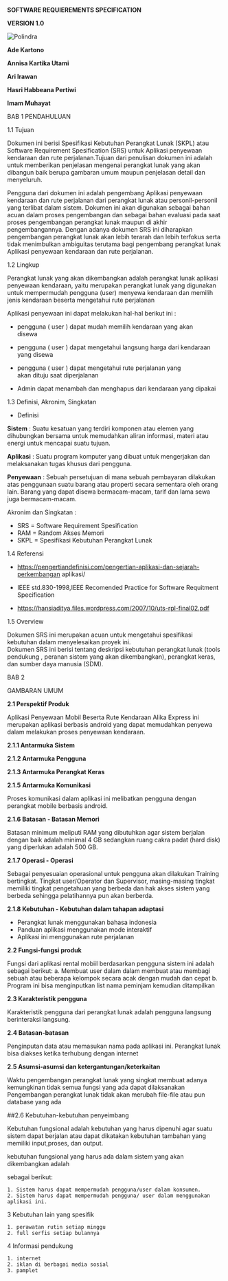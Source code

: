 __SOFTWARE REQUIEREMENTS SPECIFICATION__

__VERSION 1.0__

![Polindra](http://i67.tinypic.com/2exaon4.jpg)

__Ade Kartono__

__Annisa Kartika Utami__

__Ari Irawan__

__Hasri Habbeana Pertiwi__

__Imam Muhayat__




BAB 1 PENDAHULUAN

1.1 Tujuan

Dokumen ini berisi Spesifikasi Kebutuhan Perangkat Lunak (SKPL) atau Software Requirement Spesification (SRS) untuk Aplikasi penyewaan kendaraan dan rute perjalanan.Tujuan dari penulisan dokumen ini adalah untuk memberikan penjelasan mengenai perangkat lunak yang akan dibangun baik berupa gambaran umum maupun penjelasan detail dan menyeluruh.

Pengguna dari dokumen ini adalah pengembang Aplikasi penyewaan kendaraan dan rute perjalanan dari 
perangkat lunak atau personil-personil yang terlibat dalam sistem.
Dokumen ini akan digunakan sebagai bahan acuan dalam proses pengembangan dan sebagai bahan evaluasi 
pada saat proses pengembangan perangkat lunak maupun di akhir pengembangannya. 
Dengan adanya dokumen SRS ini diharapkan pengembangan perangkat lunak akan lebih terarah dan lebih 
terfokus serta tidak menimbulkan ambiguitas terutama bagi pengembang perangkat lunak 
Aplikasi penyewaan kendaraan dan rute perjalanan.

1.2 Lingkup

Perangkat lunak yang akan dikembangkan adalah perangkat lunak aplikasi penyewaan kendaraan, 
yaitu merupakan perangkat lunak yang digunakan untuk mempermudah pengguna (user)
 menyewa kendaraan dan memilih jenis kendaraan beserta mengetahui rute perjalanan 

Aplikasi penyewaan  ini dapat melakukan hal-hal berikut ini :
- pengguna ( user ) dapat mudah memilih kendaraan yang akan    
  disewa

- pengguna ( user ) dapat mengetahui langsung harga dari 
  kendaraan yang disewa 

- pengguna ( user ) dapat mengetahui rute perjalanan yang  
  akan dituju saat diperjalanan

- Admin dapat menambah dan menghapus dari kendaraan yang 
  dipakai

1.3 Definisi, Akronim, Singkatan

* Definisi

__Sistem__ : Suatu kesatuan yang terdiri komponen atau elemen yang dihubungkan bersama untuk memudahkan aliran informasi, materi atau energi untuk mencapai suatu tujuan.

__Aplikasi__ : Suatu program komputer yang dibuat untuk mengerjakan dan melaksanakan tugas khusus dari pengguna.

__Penyewaan__ : Sebuah persetujuan di mana sebuah pembayaran dilakukan atas penggunaan suatu barang atau properti secara sementara oleh orang lain. Barang yang dapat disewa bermacam-macam, tarif dan lama sewa juga bermacam-macam.

Akronim dan Singkatan :
	
- SRS = Software Requirement Spesification
- RAM = Random Akses Memori
- SKPL = Spesifikasi Kebutuhan Perangkat Lunak

1.4 Referensi


- https://pengertiandefinisi.com/pengertian-aplikasi-dan-sejarah-perkembangan
  aplikasi/

- IEEE std.830-1998,IEEE Recomended Practice for Software Requitment Specification

- https://hansiaditya.files.wordpress.com/2007/10/uts-rpl-final02.pdf

1.5 Overview

Dokumen SRS ini merupakan acuan untuk mengetahui spesifikasi kebutuhan dalam menyelesaikan proyek ini.	
Dokumen SRS ini berisi tentang deskripsi kebutuhan perangkat lunak (tools pendukung , peranan sistem yang akan dikembangkan), perangkat keras, dan sumber daya manusia (SDM).
  
 BAB 2 
 
 GAMBARAN UMUM

__2.1 Perspektif Produk__

Aplikasi Penyewaan Mobil Beserta Rute Kendaraan Alika Express ini merupakan aplikasi berbasis android yang dapat memudahkan penyewa dalam melakukan proses penyewaan kendaraan.

__2.1.1 Antarmuka Sistem__

__2.1.2 Antarmuka Pengguna__

__2.1.3 Antarmuka Perangkat Keras__

 

__2.1.5 Antarmuka Komunikasi__

Proses komunikasi dalam aplikasi ini melibatkan pengguna dengan perangkat mobile berbasis android.

__2.1.6 Batasan - Batasan Memori__

Batasan minimum meliputi RAM yang dibutuhkan agar sistem berjalan dengan baik adalah minimal 4 GB
sedangkan ruang cakra padat (hard disk) yang diperlukan adalah 500 GB.

__2.1.7 Operasi - Operasi__

Sebagai penyesuaian operasional untuk pengguna akan dilakukan Training bertingkat.
Tingkat user/Operator dan Supervisor, masing-masing tingkat memiliki tingkat pengetahuan yang berbeda dan hak akses sistem yang berbeda sehingga pelatihannya pun akan berberda.

__2.1.8 Kebutuhan - Kebutuhan dalam tahapan adaptasi__

* Perangkat lunak menggunakan bahasa indonesia
* Panduan aplikasi menggunakan mode interaktif
* Aplikasi ini menggunakan rute perjalanan

__2.2 Fungsi-fungsi produk__

Fungsi dari aplikasi rental mobiil berdasarkan pengguna sistem ini adalah sebagai berikut:
a. Membuat user dalam dalam membuat atau membagi sebuah atau beberapa kelompok secara acak dengan mudah dan cepat
b. Program ini bisa menginputkan list nama peminjam kemudian ditampilkan
  
 __2.3 Karakteristik pengguna__
 
Karakteristik pengguna dari perangkat lunak adalah pengguna langsung berinteraksi langsung.

__2.4 Batasan-batasan__

   Penginputan data atau memasukan nama pada aplikasi ini.
   Perangkat lunak bisa diakses ketika terhubung dengan internet 
    
__2.5 Asumsi-asumsi dan ketergantungan/keterkaitan__

   Waktu pengembangan perangkat lunak yang singkat membuat adanya kemungkinan tidak semua fungsi yang ada dapat dilaksanakan
   Pengembangan perangkat lunak tidak akan merubah file-file atau pun database yang ada
   
   
   
   
   
##2.6 Kebutuhan-kebutuhan penyeimbang

Kebutuhan fungsional adalah kebutuhan yang harus dipenuhi agar suatu sistem dapat berjalan atau dapat dikatakan kebutuhan tambahan yang memiliki input,proses, dan output.

kebutuhan fungsional yang harus ada dalam sistem yang akan dikembangkan adalah

sebagai berikut:

    1. Sistem harus dapat mempermudah pengguna/user dalam konsumen.
    2. Sistem harus dapat mempermudah pengguna/ user dalam menggunakan aplikasi ini.

3 Kebutuhan lain yang spesifik

    1. perawatan rutin setiap minggu
    2. full serfis setiap bulannya


4 Informasi pendukung

    1. internet
    2. iklan di berbagai media sosial
    3. pamplet



